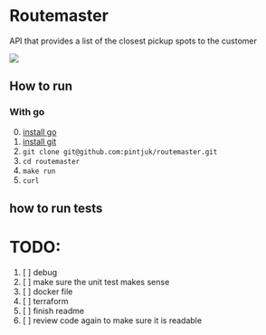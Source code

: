 
# Routemaster

API that provides a list of the closest pickup spots to the customer

![](https://t3.ftcdn.net/jpg/00/82/84/72/360_F_82847279_fW7TCAujmT5B1G3HwSK7uPzrb0dgXGo2.jpg)



## How to run

### With go
0) [install go](https://go.dev/doc/install)
1) [install git](https://git-scm.com/book/en/v2/Getting-Started-Installing-Git)
2) `git clone git@github.com:pintjuk/routemaster.git`
3) `cd routemaster`
4) `make run`
5) `curl `
## how to run tests


# TODO:
1) [ ] debug
2) [ ] make sure the unit test makes sense
3) [ ] docker file
4) [ ] terraform
5) [ ] finish readme
6) [ ] review code again to make sure it is readable
